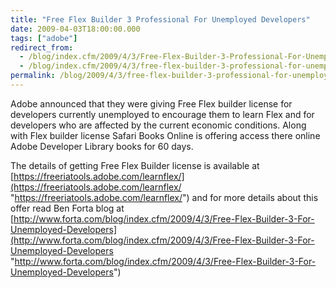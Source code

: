 ```yaml
---
title: "Free Flex Builder 3 Professional For Unemployed Developers"
date: 2009-04-03T18:00:00.000
tags: ["adobe"]
redirect_from: 
  - /blog/index.cfm/2009/4/3/Free-Flex-Builder-3-Professional-For-Unemployed-Developers/
  - /blog/index.cfm/2009/4/3/free-flex-builder-3-professional-for-unemployed-developers/
permalink: /blog/2009/4/3/free-flex-builder-3-professional-for-unemployed-developers/
---
```

Adobe announced that they were giving Free Flex builder license for developers currently unemployed to encourage them to learn Flex and for developers who are affected by the current economic conditions. Along with  Flex  builder license Safari Books Online is  offering  access there online Adobe Developer Library books for 60  days.

The details of getting Free Flex Builder license is available at  [https://freeriatools.adobe.com/learnflex/](https://freeriatools.adobe.com/learnflex/ "https://freeriatools.adobe.com/learnflex/")  and for more details about this offer read Ben Forta blog at  [http://www.forta.com/blog/index.cfm/2009/4/3/Free-Flex-Builder-3-For-Unemployed-Developers](http://www.forta.com/blog/index.cfm/2009/4/3/Free-Flex-Builder-3-For-Unemployed-Developers "http://www.forta.com/blog/index.cfm/2009/4/3/Free-Flex-Builder-3-For-Unemployed-Developers")